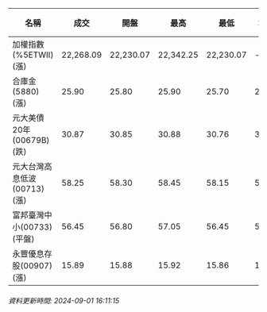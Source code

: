 | 名稱 | 成交 | 開盤 | 最高 | 最低 | 均價 | 成交金額(億) | 昨收 | 漲跌幅 | 漲跌 | 總量 | 昨量 | 振幅 |
| -------- | -------- | -------- | -------- |-------- | -------- | -------- |-------- |-------- |-------- | -------- | -------- |-------- |
|加權指數(%5ETWII) (漲)|22,268.09|22,230.07|22,342.25|22,230.07|-|4,016.45|22,201.85|0.30%|66.24|8,259,583|0|0.51%|
|合庫金(5880) (漲)|25.90|25.80|25.90|25.70|25.87|4.34|25.70|0.78%|0.20|16,768|7,143|0.78%|
|元大美債20年(00679B) (跌)|30.87|30.85|30.88|30.76|30.83|14.14|30.93|0.19%|0.06|45,864|71,290|0.39%|
|元大台灣高息低波(00713) (漲)|58.25|58.30|58.45|58.15|58.28|4.52|58.10|0.26%|0.15|7,761|6,062|0.52%|
|富邦臺灣中小(00733) (平盤)|56.45|56.80|57.05|56.45|56.77|0.481|56.45|0.00%|0.00|848|891|1.06%|
|永豐優息存股(00907) (漲)|15.89|15.88|15.92|15.86|15.88|0.270|15.81|0.51%|0.08|1,699|2,702|0.38%|
###### 資料更新時間: 2024-09-01 16:11:15